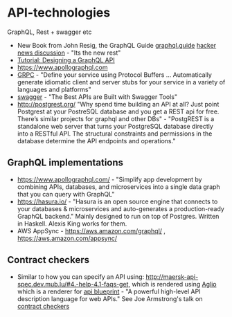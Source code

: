 # API-technologies
GraphQL, Rest + swagger etc

* New Book from John Resig, the GraphQL Guide [graphql.guide](https://graphql.guide) [hacker news discussion](https://news.ycombinator.com/item?id=17289048) - "Its the new rest"
* [Tutorial: Designing a GraphQL API](https://gist.github.com/swalkinshaw/3a33e2d292b60e68fcebe12b62bbb3e2)
* https://www.apollographql.com
* [GRPC](https://grpc.io) - "Define your service using Protocol Buffers ... Automatically generate idiomatic client and server stubs for your service in a variety of languages and platforms"
* [swagger](https://swagger.io) - "The Best APIs are Built with Swagger Tools"
* http://postgrest.org/ "Why spend time building an API at all? Just point Postgrest at your PostreSQL database and you get a REST api for free. There’s similar projects for graphql and other DBs" - "PostgREST is a standalone web server that turns your PostgreSQL database directly into a RESTful API. The structural constraints and permissions in the database determine the API endpoints and operations."

## GraphQL implementations
* https://www.apollographql.com/ - "Simplify app development by combining APIs, databases, and microservices into a single data graph that you can query with GraphQL"
* https://hasura.io/ - "Hasura is an open source engine that connects to your databases & microservices and auto-generates a production-ready GraphQL backend." Mainly designed to run on top of Postgres. Written in Haskell. Alexis King works for them.
* AWS AppSync - https://aws.amazon.com/graphql/ , https://aws.amazon.com/appsync/


## Contract checkers
* Similar to how you can specify an API using: http://maersk-api-spec.dev.mub.lu/#4.-help-4.1-faqs-get, which is rendered using [Aglio](https://github.com/danielgtaylor/aglio) which is a renderer for [api blueprint](https://apiblueprint.org) - "A powerful high-level API description language for web APIs." See Joe Armstrong's talk on [contract checkers](https://www.youtube.com/watch?v=ed7A7r6DBsM#t=49.828686804)
